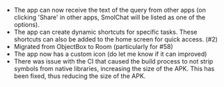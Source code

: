 - The app can now receive the text of the query from other apps (on clicking 'Share' in other apps, SmolChat will be listed as one of the options).
- The app can create dynamic shortcuts for specific tasks. These shortcuts can also be added to the home screen for quick access. (#2)
- Migrated from ObjectBox to Room (particularly for #58)
- The app now has a custom icon (do let me know if it can improved)
- There was issue with the CI that caused the build process to not strip symbols from native libraries, increasing the size of the APK. This has been fixed, thus reducing the size of the APK.